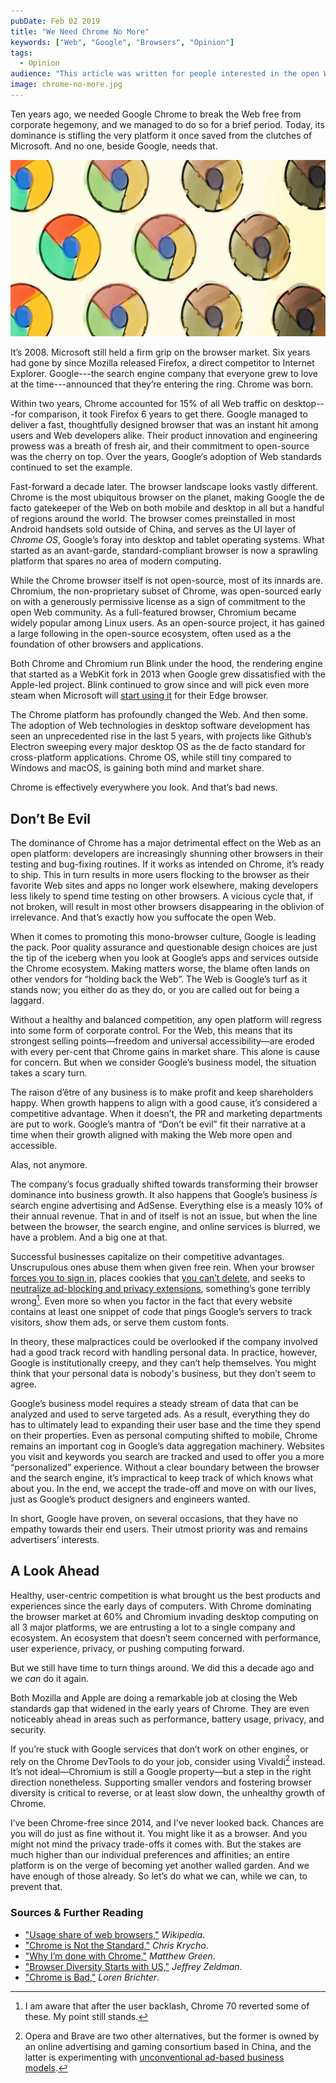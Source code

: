```yaml
---
pubDate: Feb 02 2019
title: "We Need Chrome No More"
keywords: ["Web", "Google", "Browsers", "Opinion"]
tags:
  - Opinion
audience: "This article was written for people interested in the open Web as a platform."
image: chrome-no-more.jpg
---
```


Ten years ago, we needed Google Chrome to break the Web free from corporate hegemony,
and we managed to do so for a brief period. Today, its dominance is stifling the very
platform it once saved from the clutches of Microsoft. And no one, beside Google, needs that.

![Google Chrome](./header-image.jpg)

It’s 2008. Microsoft still held a firm grip on the browser market. Six years had gone by
since Mozilla released Firefox, a direct competitor to Internet Explorer. Google---the search
engine company that everyone grew to love at the time---announced that they’re entering the ring.
Chrome was born.

Within two years, Chrome accounted for 15% of all Web traffic on desktop---for comparison, it took
Firefox 6 years to get there. Google managed to deliver a fast, thoughtfully designed browser that
was an instant hit among users and Web developers alike. Their product innovation and engineering
prowess was a breath of fresh air, and their commitment to open-source was the cherry on top.
Over the years, Google‘s adoption of Web standards continued to set the example.

Fast-forward a decade later. The browser landscape looks vastly different. Chrome is the most
ubiquitous browser on the planet, making Google the de facto gatekeeper of the Web on both mobile
and desktop in all but a handful of regions around the world. The browser comes preinstalled in most
Android handsets sold outside of China, and serves as the UI layer of *Chrome OS*, Google’s foray into
desktop and tablet operating systems. What started as an avant-garde, standard-compliant browser is now a
sprawling platform that spares no area of modern computing.

While the Chrome browser itself is not open-source, most of its innards are. Chromium, the non-proprietary
subset of Chrome, was open-sourced early on with a generously permissive license as a sign of commitment to
the open Web community. As a full-featured browser, Chromium became widely popular among Linux users. As an
open-source project, it has gained a large following in the open-source ecosystem, often used as a the
foundation of other browsers and applications.

Both Chrome and Chromium run Blink under the hood, the rendering engine that started as a WebKit fork in
2013 when Google grew dissatisfied with the Apple-led project. Blink continued to grow since and will pick
even more steam when Microsoft will [start using it][edge] for their Edge browser.

The Chrome platform has profoundly changed the Web. And then some. The adoption of Web technologies in
desktop software development has seen an unprecedented rise in the last 5 years, with projects like Github’s
Electron sweeping every major desktop OS as the de facto standard for cross-platform applications.
Chrome OS, while still tiny compared to Windows and macOS, is gaining both mind and market share.

Chrome is effectively everywhere you look. And that’s bad news.

## Don’t Be Evil

The dominance of Chrome has a major detrimental effect on the Web as an open platform: developers are
increasingly shunning other browsers in their testing and bug-fixing routines. If it works as intended on
Chrome, it’s ready to ship. This in turn results in more users flocking to the browser as their favorite
Web sites and apps no longer work elsewhere, making developers less likely to spend time testing on other browsers.
A vicious cycle that, if not broken, will result in most other browsers disappearing in the oblivion of irrelevance. And that’s exactly how you suffocate the open Web.

When it comes to promoting this mono-browser culture, Google is leading the pack. Poor quality assurance and
questionable design choices are just the tip of the iceberg when you look at Google’s apps and services outside
the Chrome ecosystem. Making matters worse, the blame often lands on other vendors for “holding back the Web”.
The Web is Google’s turf as it stands now; you either do as they do, or you are called out for being a laggard.

Without a healthy and balanced competition, any open platform will regress into some form of corporate control.
For the Web, this means that its strongest selling points—freedom and universal accessibility—are eroded with
every per-cent that Chrome gains in market share. This alone is cause for concern. But when we consider Google’s
business model, the situation takes a scary turn.

The raison d’être of any business is to make profit and keep shareholders happy. When growth happens to align
with a good cause, it’s considered a competitive advantage. When it doesn’t, the PR and marketing departments
are put to work. Google’s mantra of “Don’t be evil” fit their narrative at a time when their growth aligned
with making the Web more open and accessible.

Alas, not anymore.

The company’s focus gradually shifted towards transforming their browser dominance into business growth.
It also happens that Google’s business *is* search engine advertising and AdSense. Everything else is a measly
10% of their annual revenue. That in and of itself is not an issue, but when the line between the browser, the
search engine, and online services is blurred, we have a problem. And a big one at that.

Successful businesses capitalize on their competitive advantages.  Unscrupulous ones abuse them when given free
rein. When your browser [forces you to sign in], places cookies that [you can’t delete], and seeks
to [neutralize ad-blocking and privacy extensions], something’s gone terribly wrong[^1]. Even more so when
you factor in the fact that every website contains at least one snippet of code that pings Google’s servers
to track visitors, show them ads, or serve them custom fonts.

In theory, these malpractices could be overlooked if the company involved had a good track record with handling
personal data. In practice, however, Google is institutionally creepy, and they can’t help themselves.
You might think that your personal data is nobody's business, but they don’t seem to agree.

Google’s business model requires a steady stream of data that can be analyzed and used to serve targeted ads.
As a result, everything they do has to ultimately lead to expanding their user base and the time they
spend on their properties. Even as personal computing shifted to mobile, Chrome remains an important
cog in Google’s data aggregation machinery. Websites you visit and keywords you search are tracked and
used to offer you a more “personalized” experience. Without a clear boundary between the browser and
the search engine, it’s impractical to keep track of which knows what about you. In the end, we accept
the trade-off and move on with our lives, just as Google’s product designers and engineers wanted.

In short, Google have proven, on several occasions, that they have no empathy towards their end users.
Their utmost priority was and remains advertisers’ interests.

## A Look Ahead

Healthy, user-centric competition is what brought us the best products and experiences since the early
days of computers. With Chrome dominating the browser market at 60% and Chromium invading desktop computing
on all 3 major platforms, we are entrusting a lot to a single company and ecosystem. An ecosystem that doesn’t
seem concerned with performance, user experience, privacy, or pushing computing forward.

But we still have time to turn things around. We did this a decade ago and we *can* do it again.

Both Mozilla and Apple are doing a remarkable job at closing the Web standards gap that widened in the
early years of Chrome. They are even noticeably ahead in areas such as performance, battery usage, privacy,
and security.

If you’re stuck with Google services that don’t work on other engines, or rely on the Chrome DevTools to do
your job, consider using Vivaldi[^2] instead. It’s not ideal—Chromium is still a Google property—but a step
in the right direction nonetheless. Supporting smaller vendors and fostering browser diversity is critical
to reverse, or at least slow down, the unhealthy growth of Chrome.

I’ve been Chrome-free since 2014, and I’ve never looked back. Chances are you will do just as fine without it.
You might like it as a browser. And you might not mind the privacy trade-offs it comes with. But the stakes
are much higher than our individual preferences and affinities; an entire platform is on the verge of becoming
yet another walled garden. And we have enough of those already. So let’s do what we can, while we can,
to prevent that.

### Sources & Further Reading

- ["Usage share of web browsers,"](https://en.wikipedia.org/wiki/Usage_share_of_web_browsers) *Wikipedia*.
- ["Chrome is Not the Standard,"](https://www.chriskrycho.com/2017/chrome-is-not-the-standard.html) *Chris Krycho*.
- ["Why I’m done with Chrome,"](https://blog.cryptographyengineering.com/2018/09/23/why-im-leaving-chrome/) *Matthew Green*.
- ["Browser Diversity Starts with US,"](http://www.zeldman.com/2018/12/07/browser-diversity-starts-with-us/) *Jeffrey Zeldman*.
- ["Chrome is Bad,"](https://chromeisbad.com/#delete) *Loren Brichter*.

[edge]: https://blogs.windows.com/windowsexperience/2018/12/06/microsoft-edge-making-the-web-better-through-more-open-source-collaboration/
[forces you to sign in]: https://blog.cryptographyengineering.com/2018/09/23/why-im-leaving-chrome/
[you can’t delete]: https://news.softpedia.com/news/chrome-69-does-not-delete-google-cookies-when-clearing-all-website-data-522884.shtml
[neutralize ad-blocking and privacy extensions]: https://www.cnet.com/news/google-may-break-ad-blockers-with-upcoming-chrome-change/

[^1]: I am aware that after the user backlash, Chrome 70 reverted some of these. My point still stands.
[^2]: Opera and Brave are two other alternatives, but the former is owned by an online advertising and gaming consortium based in China, and the latter is experimenting with [unconventional ad-based business models](https://www.cnet.com/news/braves-privacy-focused-ads-to-spread-beyond-startups-own-browser/).
